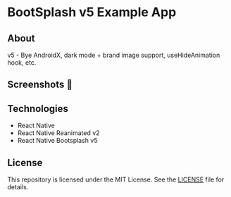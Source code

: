 # BootSplash v5 Example App



## About

v5 - Bye AndroidX, dark mode + brand image support, useHideAnimation hook, etc. 


<!-- emoji screenshot here  -->
## Screenshots 📸


## Technologies

- React Native
- React Native Reanimated v2
- React Native Bootsplash v5

## License

This repository is licensed under the MIT License. See the [LICENSE](/LICENSE) file for details.
